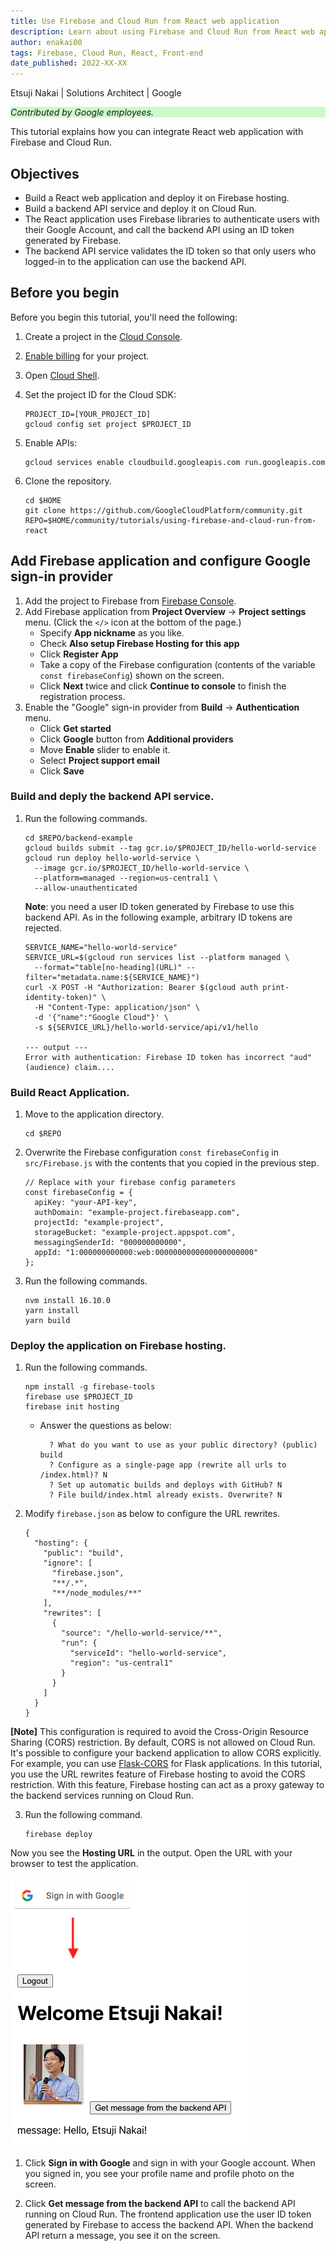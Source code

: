 ```yaml
---
title: Use Firebase and Cloud Run from React web application
description: Learn about using Firebase and Cloud Run from React web application.
author: enakai00
tags: Firebase, Cloud Run, React, Front-end
date_published: 2022-XX-XX
---
```


Etsuji Nakai | Solutions Architect | Google

<p style="background-color:#CAFACA;"><i>Contributed by Google employees.</i></p>

This tutorial explains how you can integrate React web application with Firebase
and Cloud Run.

## Objectives

* Build a React web application and deploy it on Firebase hosting.
* Build a backend API service and deploy it on Cloud Run.
* The React application uses Firebase libraries to authenticate users with their Google Account, and call the backend API using an ID token generated by Firebase.
* The backend API service validates the ID token so that only users who logged-in to the application can use the backend API.

## Before you begin

Before you begin this tutorial, you'll need the following:

1.  Create a project in the [Cloud Console](https://console.cloud.google.com/).
2.  [Enable billing](https://cloud.google.com/billing/docs/how-to/modify-project#enable_billing_for_a_project) for your project.
3.  Open [Cloud Shell](https://cloud.google.com/shell/docs/using-cloud-shell).
4.  Set the project ID for the Cloud SDK:

        PROJECT_ID=[YOUR_PROJECT_ID]
        gcloud config set project $PROJECT_ID

5.  Enable APIs:

        gcloud services enable cloudbuild.googleapis.com run.googleapis.com

6.  Clone the repository.

        cd $HOME
        git clone https://github.com/GoogleCloudPlatform/community.git
        REPO=$HOME/community/tutorials/using-firebase-and-cloud-run-from-react

## Add Firebase application and configure Google sign-in provider

1.  Add the project to Firebase from [Firebase Console](https://console.firebase.google.com).
1.  Add Firebase application from **Project Overview** -> **Project settings** menu. (Click the `</>` icon at the bottom of the page.)
    * Specify **App nickname** as you like.
    * Check **Also setup Firebase Hosting for this app**
    * Click **Register App**
    * Take a copy of the Firebase configuration (contents of the variable `const firebaseConfig`) shown on the screen.
    * Click **Next** twice and click **Continue to console** to finish the registration process.
3. Enable the "Google" sign-in provider from **Build** -> **Authentication** menu.
    * Click **Get started**
    * Click **Google** button from **Additional providers**
    * Move **Enable** slider to enable it.
    * Select **Project support email**
    * Click **Save**


### Build and deply the backend API service.

1.  Run the following commands.

        cd $REPO/backend-example
        gcloud builds submit --tag gcr.io/$PROJECT_ID/hello-world-service
        gcloud run deploy hello-world-service \
          --image gcr.io/$PROJECT_ID/hello-world-service \
          --platform=managed --region=us-central1 \
          --allow-unauthenticated

    **Note**: you need a user ID token generated by Firebase to use this backend API.
    As in the following example, arbitrary ID tokens are rejected.

        SERVICE_NAME="hello-world-service"
        SERVICE_URL=$(gcloud run services list --platform managed \
          --format="table[no-heading](URL)" --filter="metadata.name:${SERVICE_NAME}")
        curl -X POST -H "Authorization: Bearer $(gcloud auth print-identity-token)" \
          -H "Content-Type: application/json" \
          -d '{"name":"Google Cloud"}' \
          -s ${SERVICE_URL}/hello-world-service/api/v1/hello

        --- output ---
        Error with authentication: Firebase ID token has incorrect "aud" (audience) claim....

### Build React Application.

1.  Move to the application directory.

        cd $REPO

2.  Overwrite the Firebase configuration `const firebaseConfig` in `src/Firebase.js` with the contents that you copied in the previous step.

        // Replace with your firebase config parameters
        const firebaseConfig = {
          apiKey: "your-API-key",
          authDomain: "example-project.firebaseapp.com",
          projectId: "example-project",
          storageBucket: "example-project.appspot.com",
          messagingSenderId: "000000000000",
          appId: "1:000000000000:web:0000000000000000000000"
        };

3.  Run the following commands.

        nvm install 16.10.0
        yarn install
        yarn build

### Deploy the application on Firebase hosting.

1.  Run the following commands.

        npm install -g firebase-tools
        firebase use $PROJECT_ID
        firebase init hosting

    * Answer the questions as below:

            ? What do you want to use as your public directory? (public) build
            ? Configure as a single-page app (rewrite all urls to /index.html)? N
            ? Set up automatic builds and deploys with GitHub? N
            ? File build/index.html already exists. Overwrite? N

2.  Modify `firebase.json` as below to configure the URL rewrites.

        {
          "hosting": {
            "public": "build",
            "ignore": [
              "firebase.json",
              "**/.*",
              "**/node_modules/**"
            ],
            "rewrites": [
              {
                "source": "/hello-world-service/**",
                "run": {
                  "serviceId": "hello-world-service",
                  "region": "us-central1"
                }
              }
            ]
          }
        }

**[Note]** This configuration is required to avoid the Cross-Origin Resource
Sharing (CORS) restriction. By default, CORS is not allowed on Cloud Run.
It's possible to configure your backend application to allow CORS explicitly.
For example, you can use [Flask-CORS](https://flask-cors.readthedocs.io/en/latest/)
for Flask applications. In this tutorial, you use the URL rewrites feature of
Firebase hosting to avoid the CORS restriction. With this feature, Firebase
hosting can act as a proxy gateway to the backend services running on Cloud Run.

3.  Run the following command.

        firebase deploy

Now you see the **Hosting URL** in the output. Open the URL with your browser to test the application.

![screenshot](/tutorials/using-firebase-and-cloud-run-from-react/doc/img/screenshot.png)

1.  Click **Sign in with Google** and sign in with your Google account. When you
    signed in, you see your profile name and profile photo on the screen.

2.  Click **Get message from the backend API** to call the backend API running
    on Cloud Run. The frontend application use the user ID token generated by
    Firebase to access the backend API. When the backend API return a message,
    you see it on the screen.

